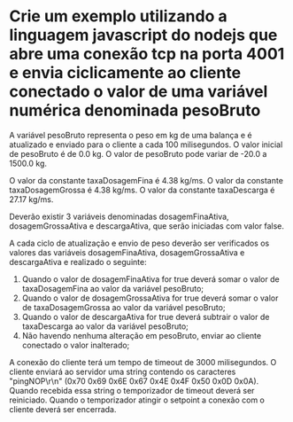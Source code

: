 # Crie um exemplo utilizando a linguagem javascript do nodejs que abre uma conexão tcp na porta 4001 e envia ciclicamente ao cliente conectado o valor de uma variável numérica denominada pesoBruto

A variável pesoBruto representa o peso em kg de uma balança e é atualizado e enviado para o cliente a cada 100 milisegundos.
O valor inicial de pesoBruto é de 0.0 kg.
O valor de pesoBruto pode variar de -20.0 a 1500.0 kg.

O valor da constante taxaDosagemFina é 4.38 kg/ms.
O valor da constante taxaDosagemGrossa é 4.38 kg/ms.
O valor da constante taxaDescarga é 27.17 kg/ms.

Deverão existir 3 variáveis denominadas dosagemFinaAtiva, dosagemGrossaAtiva e descargaAtiva, que serão iniciadas com valor false.

A cada ciclo de atualização e envio de peso deverão ser verificados os valores das variáveis dosagemFinaAtiva, dosagemGrossaAtiva e descargaAtiva e realizado o seguinte:

1. Quando o valor de dosagemFinaAtiva for true deverá somar o valor de taxaDosagemFina ao valor da variável pesoBruto;
2. Quando o valor de dosagemGrossaAtiva for true deverá somar o valor de taxaDosagemGrossa ao valor da variável pesoBruto;
3. Quando o valor de descargaAtiva for true deverá subtrair o valor de taxaDescarga ao valor da variável pesoBruto;
4. Não havendo nenhuma alteração em pesoBruto, enviar ao cliente conectado o valor inalterado;

A conexão do cliente terá um tempo de timeout de 3000 milisegundos. O cliente enviará ao servidor uma string contendo os caracteres "pingNOP\r\n" (0x70 0x69 0x6E 0x67 0x4E 0x4F 0x50 0x0D 0x0A). Quando recebida essa string o temporizador de timeout deverá ser reiniciado. Quando o temporizador atingir o setpoint a conexão com o cliente deverá ser encerrada.
